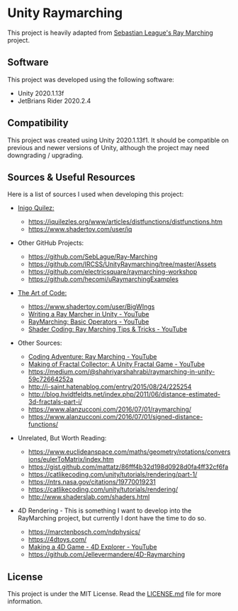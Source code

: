 # Unity Raymarching

This project is heavily adapted from [Sebastian League's Ray Marching](https://github.com/SebLague/Ray-Marching) project.

## Software

This project was developed using the following software:
- Unity 2020.1.13f
- JetBrians Rider 2020.2.4

## Compatibility

This project was created using Unity 2020.1.13f1. It should be compatible on previous and newer versions of Unity, although the project may need downgrading / upgrading.

## Sources & Useful Resources

Here is a list of sources I used when developing this project:

- [Inigo Quilez:](https://www.youtube.com/c/InigoQuilez)
  - https://iquilezles.org/www/articles/distfunctions/distfunctions.htm
  - https://www.shadertoy.com/user/iq
  
- Other GitHub Projects:
  - https://github.com/SebLague/Ray-Marching
  - https://github.com/IRCSS/UnityRaymarching/tree/master/Assets
  - https://github.com/electricsquare/raymarching-workshop
  - https://github.com/hecomi/uRaymarchingExamples
  
- [The Art of Code:](https://www.youtube.com/c/TheArtofCodeIsCool/featured)
  - https://www.shadertoy.com/user/BigWIngs
  - [Writing a Ray Marcher in Unity - YouTube](https://www.youtube.com/watch?v=S8AWd66hoCo)
  - [RayMarching: Basic Operators - YouTube](https://www.youtube.com/watch?v=AfKGMUDWfuE)
  - [Shader Coding: Ray Marching Tips & Tricks - YouTube](https://www.youtube.com/watch?feature=youtu.be&v=Vmb7VGBVZJA)
  
- Other Sources:
  - [Coding Adventure: Ray Marching - YouTube](https://www.youtube.com/watch?v=Cp5WWtMoeKg&feature=youtu.be)
  - [Making of Fractal Collector: A Unity Fractal Game - YouTube](https://www.youtube.com/watch?v=0jwkZKDOzfc)
  - https://medium.com/@shahriyarshahrabi/raymarching-in-unity-59c72664252a
  - http://i-saint.hatenablog.com/entry/2015/08/24/225254
  - http://blog.hvidtfeldts.net/index.php/2011/06/distance-estimated-3d-fractals-part-i/
  - https://www.alanzucconi.com/2016/07/01/raymarching/
  - https://www.alanzucconi.com/2016/07/01/signed-distance-functions/
  
- Unrelated, But Worth Reading:
  - https://www.euclideanspace.com/maths/geometry/rotations/conversions/eulerToMatrix/index.htm
  - https://gist.github.com/mattatz/86fff4b32d198d0928d0fa4ff32cf6fa
  - https://catlikecoding.com/unity/tutorials/rendering/part-1/
  - https://ntrs.nasa.gov/citations/19770019231
  - https://catlikecoding.com/unity/tutorials/rendering/
  - http://www.shaderslab.com/shaders.html
  
- 4D Rendering - This is something I want to develop into the RayMarching project, but currently I dont have the time to do so.
  - https://marctenbosch.com/ndphysics/
  - https://4dtoys.com/
  - [Making a 4D Game - 4D Explorer - YouTube](https://www.youtube.com/watch?v=nUExziADzjc)
  - https://github.com/Jellevermandere/4D-Raymarching

## License

This project is under the MIT License. Read the [LICENSE.md](./LICENSE.md) file for more information.
